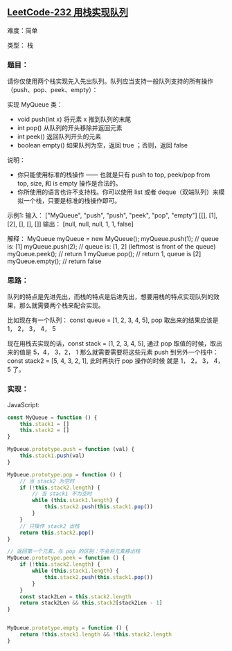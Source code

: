 ## [LeetCode-232 用栈实现队列](https://leetcode.cn/problems/implement-queue-using-stacks/)

难度：简单

类型： 栈


### 题目：
请你仅使用两个栈实现先入先出队列。队列应当支持一般队列支持的所有操作（push、pop、peek、empty）：

实现 MyQueue 类：

- void push(int x) 将元素 x 推到队列的末尾
- int pop() 从队列的开头移除并返回元素
- int peek() 返回队列开头的元素
- boolean empty() 如果队列为空，返回 true ；否则，返回 false


说明：
- 你只能使用标准的栈操作 —— 也就是只有 push to top, peek/pop from top, size, 和 is empty 操作是合法的。
- 你所使用的语言也许不支持栈。你可以使用 list 或者 deque（双端队列）来模拟一个栈，只要是标准的栈操作即可。


示例1: 
输入：
["MyQueue", "push", "push", "peek", "pop", "empty"]
[[], [1], [2], [], [], []]
输出：
[null, null, null, 1, 1, false]

解释：
MyQueue myQueue = new MyQueue();
myQueue.push(1); // queue is: [1]
myQueue.push(2); // queue is: [1, 2] (leftmost is front of the queue)
myQueue.peek(); // return 1
myQueue.pop(); // return 1, queue is [2]
myQueue.empty(); // return false



### 思路：

队列的特点是先进先出，而栈的特点是后进先出，想要用栈的特点实现队列的效果，那么就需要两个栈来配合实现。

比如现在有一个队列： const queue = [1, 2, 3, 4, 5], pop 取出来的结果应该是 1， 2， 3， 4， 5

现在用栈去实现的话，const stack = [1, 2, 3, 4, 5], 通过 pop 取值的时候，取出来的值是 5，4， 3，2， 1
那么就需要需要将这些元素 push 到另外一个栈中：const stack2 = [5, 4, 3, 2, 1], 此时再执行 pop 操作的时候 就是 1， 2， 3， 4， 5 了。


### 实现：

JavaScript:

```js
const MyQueue = function () {
    this.stack1 = []
    this.stack2 = []
}

MyQueue.prototype.push = function (val) {
    this.stack1.push(val)
}

MyQueue.prototype.pop = function () {
    // 当 stack2 为空时
    if (!this.stack2.length) {
        // 当 stack1 不为空时
        while (this.stack1.length) {
            this.stack2.push(this.stack1.pop())
        }
    }
    // 只操作 stack2 出栈
    return this.stack2.pop()
}

// 返回第一个元素，与 pop 的区别：不会将元素移出栈
MyQueue.prototype.peek = function () {
    if (!this.stack2.length) {
        while (this.stack1.length) {
            this.stack2.push(this.stack1.pop())
        }
    }
    const stack2Len = this.stack2.length
    return stack2Len && this.stack2[stack2Len - 1]
}


MyQueue.prototype.empty = function () {
    return !this.stack1.length && !this.stack2.length
}
```


